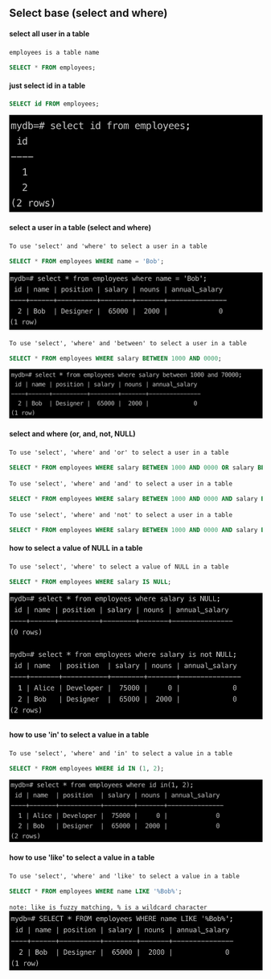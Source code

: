 ## Select base (select and where)

#### select all user in a table
`employees is a table name`
```sql
SELECT * FROM employees; 
```

#### just select id in a table

```sql
SELECT id FROM employees; 
```
![alt text](image.png)

#### select a user in a table (select and where)
`To use 'select' and 'where' to select a user in a table`
```sql
SELECT * FROM employees WHERE name = 'Bob';
```
![alt text](image-1.png)

`To use 'select', 'where' and 'between' to select a user in a table`
```sql
SELECT * FROM employees WHERE salary BETWEEN 1000 AND 0000;
```
![alt text](image-2.png)

#### select and where (or, and, not, NULL)

`To use 'select', 'where' and 'or' to select a user in a table`
```sql
SELECT * FROM employees WHERE salary BETWEEN 1000 AND 0000 OR salary BETWEEN 1000 AND 0000;
```

`To use 'select', 'where' and 'and' to select a user in a table`
```sql  
SELECT * FROM employees WHERE salary BETWEEN 1000 AND 0000 AND salary BETWEEN 1000 AND 0000;
```

`To use 'select', 'where' and 'not' to select a user in a table`
```sql
SELECT * FROM employees WHERE salary BETWEEN 1000 AND 0000 AND salary BETWEEN 1000 AND 0000;
```

#### how to select a value of NULL in a table
`To use 'select', 'where' to select a value of NULL in a table`
```sql
SELECT * FROM employees WHERE salary IS NULL;
```
![alt text](image-3.png)

#### how to use 'in' to select a value in a table
`To use 'select', 'where' and 'in' to select a value in a table`
```sql
SELECT * FROM employees WHERE id IN (1, 2);
```
![alt text](image-4.png)

#### how to use 'like' to select a value in a table
`To use 'select', 'where' and 'like' to select a value in a table`
```sql
SELECT * FROM employees WHERE name LIKE '%Bob%';
```
`note: like is fuzzy matching, % is a wildcard character`
![alt text](image-5.png)

